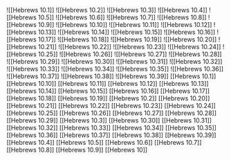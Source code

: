 ![[Hebrews 10.1]]
![[Hebrews 10.2]]
![[Hebrews 10.3]]
![[Hebrews 10.4]]
![[Hebrews 10.5]]
![[Hebrews 10.6]]
![[Hebrews 10.7]]
![[Hebrews 10.8]]
![[Hebrews 10.9]]
![[Hebrews 10.10]]
![[Hebrews 10.11]]
![[Hebrews 10.12]]
![[Hebrews 10.13]]
![[Hebrews 10.14]]
![[Hebrews 10.15]]
![[Hebrews 10.16]]
![[Hebrews 10.17]]
![[Hebrews 10.18]]
![[Hebrews 10.19]]
![[Hebrews 10.20]]
![[Hebrews 10.21]]
![[Hebrews 10.22]]
![[Hebrews 10.23]]
![[Hebrews 10.24]]
![[Hebrews 10.25]]
![[Hebrews 10.26]]
![[Hebrews 10.27]]
![[Hebrews 10.28]]
![[Hebrews 10.29]]
![[Hebrews 10.30]]
![[Hebrews 10.31]]
![[Hebrews 10.32]]
![[Hebrews 10.33]]
![[Hebrews 10.34]]
![[Hebrews 10.35]]
![[Hebrews 10.36]]
![[Hebrews 10.37]]
![[Hebrews 10.38]]
![[Hebrews 10.39]]
[[Hebrews 10.1]]
[[Hebrews 10.10]]
[[Hebrews 10.11]]
[[Hebrews 10.12]]
[[Hebrews 10.13]]
[[Hebrews 10.14]]
[[Hebrews 10.15]]
[[Hebrews 10.16]]
[[Hebrews 10.17]]
[[Hebrews 10.18]]
[[Hebrews 10.19]]
[[Hebrews 10.2]]
[[Hebrews 10.20]]
[[Hebrews 10.21]]
[[Hebrews 10.22]]
[[Hebrews 10.23]]
[[Hebrews 10.24]]
[[Hebrews 10.25]]
[[Hebrews 10.26]]
[[Hebrews 10.27]]
[[Hebrews 10.28]]
[[Hebrews 10.29]]
[[Hebrews 10.3]]
[[Hebrews 10.30]]
[[Hebrews 10.31]]
[[Hebrews 10.32]]
[[Hebrews 10.33]]
[[Hebrews 10.34]]
[[Hebrews 10.35]]
[[Hebrews 10.36]]
[[Hebrews 10.37]]
[[Hebrews 10.38]]
[[Hebrews 10.39]]
[[Hebrews 10.4]]
[[Hebrews 10.5]]
[[Hebrews 10.6]]
[[Hebrews 10.7]]
[[Hebrews 10.8]]
[[Hebrews 10.9]]
[[Hebrews 10]]
